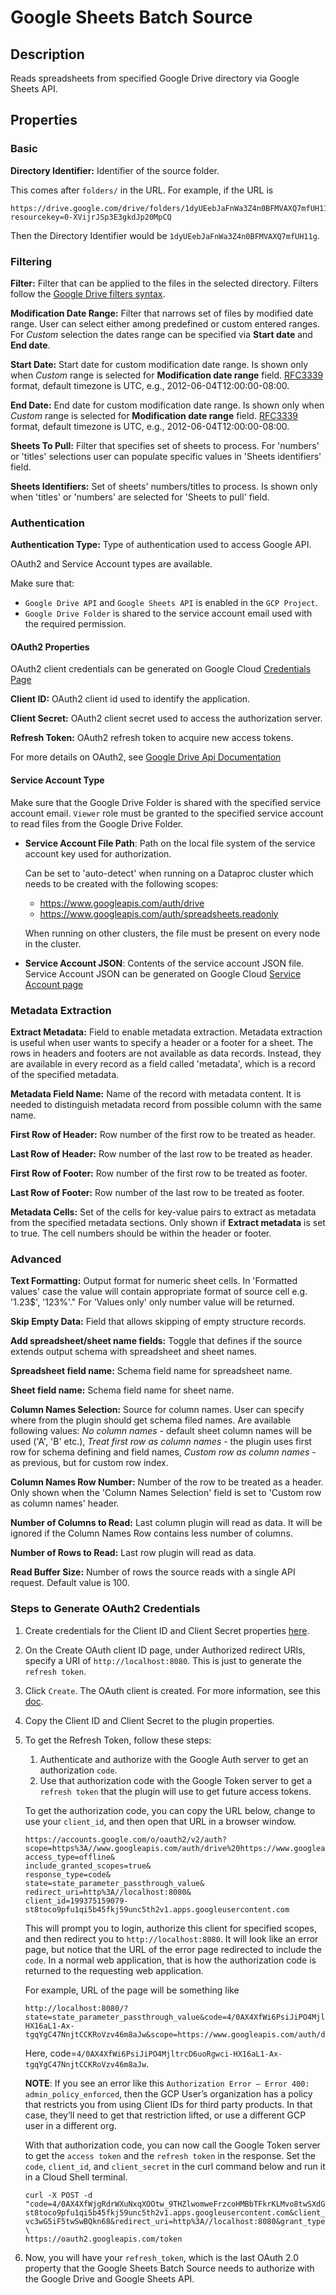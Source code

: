 # Google Sheets Batch Source


Description
-----------
Reads spreadsheets from specified Google Drive directory via Google Sheets API.

Properties
----------
### Basic

**Directory Identifier:** Identifier of the source folder.

This comes after `folders/` in the URL. For example, if the URL is
```
https://drive.google.com/drive/folders/1dyUEebJaFnWa3Z4n0BFMVAXQ7mfUH11g?resourcekey=0-XVijrJSp3E3gkdJp20MpCQ
```
Then the Directory Identifier would be `1dyUEebJaFnWa3Z4n0BFMVAXQ7mfUH11g`.

### Filtering

**Filter:** Filter that can be applied to the files in the selected directory. 
Filters follow the [Google Drive filters syntax](https://developers.google.com/drive/api/v3/ref-search-terms).

**Modification Date Range:** Filter that narrows set of files by modified date range. 
User can select either among predefined or custom entered ranges. 
For _Custom_ selection the dates range can be specified via **Start date** and **End date**. 

**Start Date:** Start date for custom modification date range. 
Is shown only when _Custom_ range is selected for **Modification date range** field. 
[RFC3339](https://tools.ietf.org/html/rfc3339) format, default timezone is UTC, e.g., 2012-06-04T12:00:00-08:00.

**End Date:** End date for custom modification date range. 
Is shown only when _Custom_ range is selected for **Modification date range** field.
[RFC3339](https://tools.ietf.org/html/rfc3339) format, default timezone is UTC, e.g., 2012-06-04T12:00:00-08:00.

**Sheets To Pull:** Filter that specifies set of sheets to process. 
For 'numbers' or 'titles' selections user can populate specific values in 'Sheets identifiers' field.

**Sheets Identifiers:** Set of sheets' numbers/titles to process. 
Is shown only when 'titles' or 'numbers' are selected for 'Sheets to pull' field.

### Authentication

**Authentication Type:** Type of authentication used to access Google API.

OAuth2 and Service Account types are available.

Make sure that:
* `Google Drive API` and `Google Sheets API` is enabled in the `GCP Project`.
* `Google Drive Folder` is shared to the service account email used with the required permission.

#### OAuth2 Properties

OAuth2 client credentials can be generated on Google Cloud 
[Credentials Page](https://console.cloud.google.com/apis/credentials)

**Client ID:** OAuth2 client id used to identify the application.

**Client Secret:** OAuth2 client secret used to access the authorization server.

**Refresh Token:** OAuth2 refresh token to acquire new access tokens.

For more details on OAuth2, see [Google Drive Api Documentation](https://developers.google.com/drive/api/v3/about-auth)

#### Service Account Type

Make sure that the Google Drive Folder is shared with the specified service account email. 
`Viewer` role must be granted to the specified service account to read files from the Google Drive Folder.

* **Service Account File Path**: Path on the local file system of the service account key used for
  authorization. 

  Can be set to 'auto-detect' when running on a Dataproc cluster which needs to be
  created with the following scopes:
  * https://www.googleapis.com/auth/drive
  * https://www.googleapis.com/auth/spreadsheets.readonly
  
  When running on other clusters, the file must be present on every node in the cluster.

* **Service Account JSON**: Contents of the service account JSON file. Service Account JSON can be generated on Google Cloud
  [Service Account page](https://console.cloud.google.com/iam-admin/serviceaccounts)

### Metadata Extraction

**Extract Metadata:** Field to enable metadata extraction. Metadata extraction is useful when user wants to specify 
a header or a footer for a sheet. The rows in headers and footers are not available as data records. 
Instead, they are available in every record as a field called 'metadata', which is a record of the specified metadata.

**Metadata Field Name:** Name of the record with metadata content. 
It is needed to distinguish metadata record from possible column with the same name.

**First Row of Header:** Row number of the first row to be treated as header.

**Last Row of Header:** Row number of the last row to be treated as header.

**First Row of Footer:** Row number of the first row to be treated as footer.

**Last Row of Footer:** Row number of the last row to be treated as footer.

**Metadata Cells:** Set of the cells for key-value pairs to extract as metadata from the specified metadata sections.
Only shown if **Extract metadata** is set to true. The cell numbers should be within the header or footer.

### Advanced

**Text Formatting:** Output format for numeric sheet cells. 
In 'Formatted values' case the value will contain appropriate format of source cell e.g. '1.23$', '123%'." 
For 'Values only' only number value will be returned.

**Skip Empty Data:** Field that allows skipping of empty structure records.

**Add spreadsheet/sheet name fields:** Toggle that defines if the source extends output schema with 
spreadsheet and sheet names.

**Spreadsheet field name:** Schema field name for spreadsheet name.

**Sheet field name:** Schema field name for sheet name.

**Column Names Selection:** Source for column names. User can specify where from the plugin should get schema filed names.
Are available following values: _No column names_ - default sheet column names will be used ('A', 'B' etc.), 
_Treat first row as column names_ - the plugin uses first row for schema defining and field names,
 _Custom row as column names_ - as previous, but for custom row index.

**Column Names Row Number:** Number of the row to be treated as a header.
Only shown when the 'Column Names Selection' field is set to 'Custom row as column names' header.

**Number of Columns to Read:** Last column plugin will read as data. It will be ignored if the Column 
Names Row contains less number of columns.

**Number of Rows to Read:** Last row plugin will read as data.

**Read Buffer Size:** Number of rows the source reads with a single API request. Default value is 100.

### Steps to Generate OAuth2 Credentials
1. Create credentials for the Client ID and Client Secret properties [here](https://console.cloud.google.com/apis/credentials).
2. On the Create OAuth client ID page, under Authorized redirect URIs, specify a URI of `http://localhost:8080`.
   This is just to generate the `refresh token`.
3. Click `Create`. The OAuth client is created. For more information, see this [doc](https://developers.google.com/adwords/api/docs/guides/authentication#webapp).
4. Copy the Client ID and Client Secret to the plugin properties.
5. To get the Refresh Token, follow these steps:
   1. Authenticate and authorize with the Google Auth server to get an authorization `code`.
   2. Use that authorization code with the Google Token server to get a `refresh token` that the plugin will use to get future access tokens.

   To get the authorization code, you can copy the URL below, change to use your `client_id`, and
   then open that URL in a browser window.
   ```
   https://accounts.google.com/o/oauth2/v2/auth?
   scope=https%3A//www.googleapis.com/auth/drive%20https://www.googleapis.com/auth/spreadsheets.readonly&
   access_type=offline&
   include_granted_scopes=true&
   response_type=code&                  
   state=state_parameter_passthrough_value&
   redirect_uri=http%3A//localhost:8080&
   client_id=199375159079-st8toco9pfu1qi5b45fkj59unc5th2v1.apps.googleusercontent.com
   ```
   This will prompt you to login, authorize this client for specified scopes,
   and then redirect you to `http://localhost:8080`. It will look like an error page,
   but notice that the URL of the error page redirected to include the `code`.
   In a normal web application, that is how the authorization code is returned to the requesting web application.
   
   For example, URL of the page will be something like
   ```
   http://localhost:8080/?state=state_parameter_passthrough_value&code=4/0AX4XfWi6PsiJiPO4MjltrcD6uoRgwci-HX16aL1-Ax-tgqYgC47NnjtCCKRoVzv46m8aJw&scope=https://www.googleapis.com/auth/drive
   ```
   Here, code=`4/0AX4XfWi6PsiJiPO4MjltrcD6uoRgwci-HX16aL1-Ax-tgqYgC47NnjtCCKRoVzv46m8aJw`.

   **NOTE**: If you see an error like this `Authorization Error — Error 400: admin_policy_enforced`,
   then the GCP User’s organization has a policy that restricts you from using Client IDs for third party products.
   In that case, they’ll need to get that restriction lifted, or use a different GCP user in a different org.
   
   With that authorization code, you can now call the Google Token server to get the `access token` and
   the `refresh token` in the response. Set the `code`, `client_id`, and `client_secret` in the curl command below and
   run it in a Cloud Shell terminal.
   ```
   curl -X POST -d "code=4/0AX4XfWjgRdrWXuNxqXOOtw_9THZlwomweFrzcoHMBbTFkrKLMvo8twSXdGT9JramIYq86w&client_id=199375159079-st8toco9pfu1qi5b45fkj59unc5th2v1.apps.googleusercontent.com&client_secret=q2zQ-vc3wG5iF5twSwBQkn68&redirect_uri=http%3A//localhost:8080&grant_type=authorization_code&access_type=offline" \
   https://oauth2.googleapis.com/token
   ```
6. Now, you will have your `refresh_token`, which is the last OAuth 2.0 property that the Google Sheets Batch Source needs
   to authorize with the Google Drive and Google Sheets API.